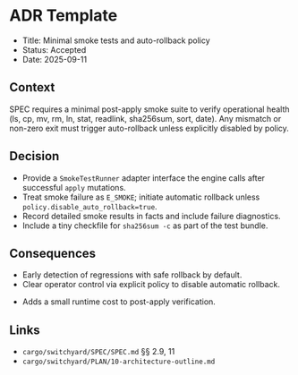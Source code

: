 # ADR Template

- Title: Minimal smoke tests and auto-rollback policy
- Status: Accepted
- Date: 2025-09-11

## Context

SPEC requires a minimal post-apply smoke suite to verify operational health (ls, cp, mv, rm, ln, stat, readlink, sha256sum, sort, date). Any mismatch or non-zero exit must trigger auto-rollback unless explicitly disabled by policy.

## Decision

- Provide a `SmokeTestRunner` adapter interface the engine calls after successful `apply` mutations.
- Treat smoke failure as `E_SMOKE`; initiate automatic rollback unless `policy.disable_auto_rollback=true`.
- Record detailed smoke results in facts and include failure diagnostics.
- Include a tiny checkfile for `sha256sum -c` as part of the test bundle.

## Consequences

+ Early detection of regressions with safe rollback by default.
+ Clear operator control via explicit policy to disable automatic rollback.
- Adds a small runtime cost to post-apply verification.

## Links

- `cargo/switchyard/SPEC/SPEC.md` §§ 2.9, 11
- `cargo/switchyard/PLAN/10-architecture-outline.md`
